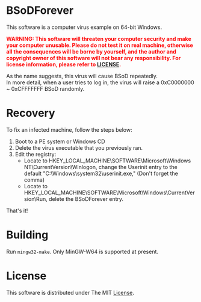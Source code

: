 BSoDForever
===========
This software is a computer virus example on 64-bit Windows.

<font color=Red>**WARNING: This software will threaten your computer security and make your computer unusable. Please do not test it on real machine, otherwise all the consequences will be borne by yourself, and the author and copyright owner of this software will not bear any responsibility. For license information, please refer to [LICENSE](https://github.com/szzhouxd/BSoDForever/blob/master/LICENSE).**</font>

As the name suggests, this virus will cause BSoD repeatedly.  
In more detail, when a user tries to log in, the virus will raise a 0xC0000000 ~ 0xCFFFFFFF BSoD randomly.

Recovery
========
To fix an infected machine, follow the steps below:
1. Boot to a PE system or Windows CD
2. Delete the virus executable that you previously ran.
3. Edit the registry:
    * Locate to HKEY_LOCAL_MACHINE\SOFTWARE\Microsoft\Windows NT\CurrentVersion\Winlogon, change the Userinit entry to the default "C:\Windows\system32\userinit.exe," \(Don't forget the comma\)
	* Locate to HKEY_LOCAL_MACHINE\SOFTWARE\Microsoft\Windows\CurrentVersion\Run, delete the BSoDForever entry.

That's it!

Building
========
Run `mingw32-make`. Only MinGW-W64 is supported at present.

License
=======
This software is distributed under The MIT [License](https://github.com/szzhouxd/BSoDForever/blob/master/LICENSE).
